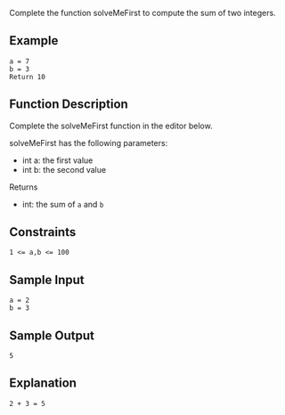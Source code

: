 Complete the function solveMeFirst to compute the sum of two integers.

## Example
```
a = 7
b = 3
Return 10
```

## Function Description

Complete the solveMeFirst function in the editor below.

solveMeFirst has the following parameters:
- int a: the first value
- int b: the second value

Returns
- int: the sum of `a` and `b` 

## Constraints
`1 <= a,b <= 100`

## Sample Input
```
a = 2
b = 3
```

## Sample Output
`5`

## Explanation
`2 + 3 = 5`